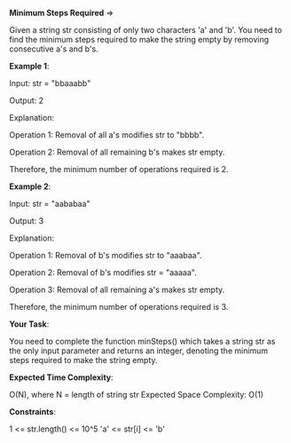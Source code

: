 **Minimum Steps Required** =>

Given a string str consisting of only two characters 'a' and 'b'. You need to find the minimum steps required to make the string empty by removing consecutive a's and b's.

**Example 1**:

Input: str = "bbaaabb" 

Output: 2 

Explanation:

Operation 1: Removal of all a's modifies str to "bbbb". 

Operation 2: Removal of all remaining b's makes str empty. 

Therefore, the minimum number of operations required is 2. 

**Example 2**:

Input: str = "aababaa" 

Output: 3 

Explanation:

Operation 1: Removal of b's modifies str to "aaabaa". 

Operation 2: Removal of b's modifies str = "aaaaa". 

Operation 3: Removal of all remaining a's makes str empty.
 
Therefore, the minimum number of operations required is 3. 

**Your Task**:

You need to complete the function minSteps() which takes a string str as the only input parameter and returns an integer, denoting the minimum steps required to make the string empty.

**Expected Time Complexity**: 

O(N), where N = length of string str Expected Space Complexity: O(1)

**Constraints**:

1 <= str.length() <= 10^5 'a' <= str[i] <= 'b'